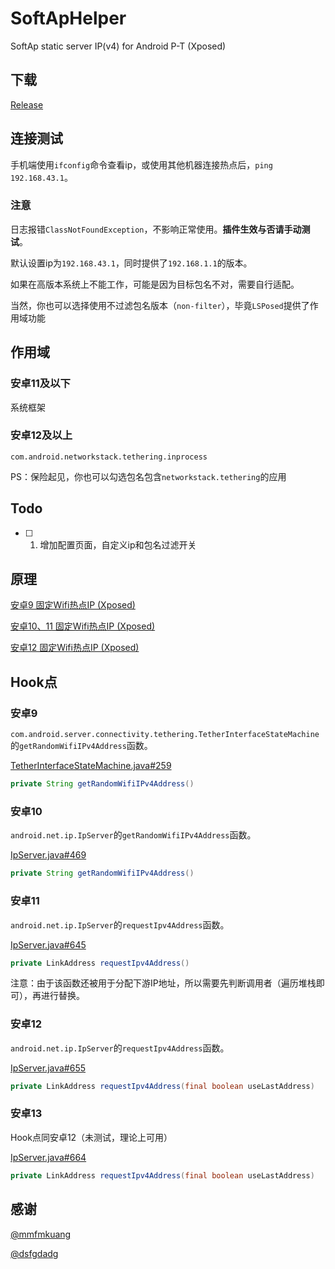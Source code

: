 # SoftApHelper

SoftAp static server IP(v4) for Android P-T (Xposed)

## 下载
[Release](https://github.com/XhyEax/SoftApHelper/releases)

## 连接测试
手机端使用`ifconfig`命令查看ip，或使用其他机器连接热点后，`ping 192.168.43.1`。

### 注意
日志报错`ClassNotFoundException`，不影响正常使用。**插件生效与否请手动测试**。

默认设置ip为`192.168.43.1`，同时提供了`192.168.1.1`的版本。

如果在高版本系统上不能工作，可能是因为目标包名不对，需要自行适配。

当然，你也可以选择使用不过滤包名版本（`non-filter`），毕竟`LSPosed`提供了作用域功能

## 作用域
### 安卓11及以下
系统框架

### 安卓12及以上
`com.android.networkstack.tethering.inprocess`

PS：保险起见，你也可以勾选包名包含`networkstack.tethering`的应用

## Todo
- [ ] 1. 增加配置页面，自定义ip和包名过滤开关

## 原理
[安卓9 固定Wifi热点IP (Xposed)](https://blog.xhyeax.com/2021/03/01/android-9-set-hotpot-ip/)

[安卓10、11 固定Wifi热点IP (Xposed)](https://blog.xhyeax.com/2021/12/06/android-10-11-hostpot-set-ip/)

[安卓12 固定Wifi热点IP (Xposed)](https://blog.xhyeax.com/2022/07/06/android-12-hostpot-set-ip/)

## Hook点
### 安卓9
`com.android.server.connectivity.tethering.TetherInterfaceStateMachine`的`getRandomWifiIPv4Address`函数。

[TetherInterfaceStateMachine.java#259](http://aospxref.com/android-9.0.0_r61/xref/frameworks/base/services/core/java/com/android/server/connectivity/tethering/TetherInterfaceStateMachine.java#259)
```java
private String getRandomWifiIPv4Address()
```

### 安卓10
`android.net.ip.IpServer`的`getRandomWifiIPv4Address`函数。

[IpServer.java#469](http://aospxref.com/android-10.0.0_r47/xref/frameworks/base/services/net/java/android/net/ip/IpServer.java#469)
```java
private String getRandomWifiIPv4Address()
```

### 安卓11
`android.net.ip.IpServer`的`requestIpv4Address`函数。

[IpServer.java#645](http://aospxref.com/android-11.0.0_r21/xref/frameworks/base/packages/Tethering/src/android/net/ip/IpServer.java#645)
```java
private LinkAddress requestIpv4Address()
```

注意：由于该函数还被用于分配下游IP地址，所以需要先判断调用者（遍历堆栈即可），再进行替换。

### 安卓12
`android.net.ip.IpServer`的`requestIpv4Address`函数。

[IpServer.java#655](http://aospxref.com/android-12.0.0_r3/xref/packages/modules/Connectivity/Tethering/src/android/net/ip/IpServer.java#655)
```java
private LinkAddress requestIpv4Address(final boolean useLastAddress)
```

### 安卓13
Hook点同安卓12（未测试，理论上可用）

[IpServer.java#664](http://aospxref.com/android-13.0.0_r3/xref/packages/modules/Connectivity/Tethering/src/android/net/ip/IpServer.java#664)
```java
private LinkAddress requestIpv4Address(final boolean useLastAddress)
```

## 感谢
[@mmfmkuang](https://github.com/mmfmkuang)

[@dsfgdadg](https://github.com/dsfgdadg)
